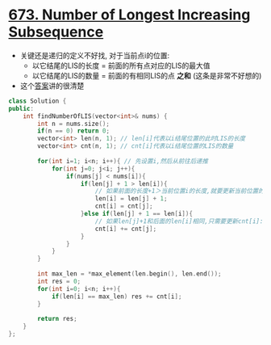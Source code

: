# [673. Number of Longest Increasing Subsequence](https://leetcode.com/problems/number-of-longest-increasing-subsequence/description/)
* 关键还是递归的定义不好找, 对于当前点i的位置:
	* 以它结尾的LIS的长度 = 前面的所有点对应的LIS的最大值
	* 以它结尾的LIS的数量 = 前面的有相同LIS的点 **之和** (这条是非常不好想的)
* 这个[答案](https://leetcode.com/problems/number-of-longest-increasing-subsequence/discuss/107318/C++-DP-with-explanation-O(n2))讲的很清楚

```c++
class Solution {
public:
    int findNumberOfLIS(vector<int>& nums) {
        int n = nums.size();
        if(n == 0) return 0;
        vector<int> len(n, 1); // len[i]代表以i结尾位置的此时LIS的长度
        vector<int> cnt(n, 1); // cnt[i]代表以i结尾位置的LIS的数量
        
        for(int i=1; i<n; i++){ // 先设置i,然后从前往后递推
            for(int j=0; j<i; j++){
                if(nums[j] < nums[i]){
                    if(len[j] + 1 > len[i]){
                        // 如果前面的长度+1＞当前位置i的长度,就要更新当前位置的长度和数量
                        len[i] = len[j] + 1;
                        cnt[i] = cnt[j];
                    }else if(len[j] + 1 == len[i]){ 
                        // 如果len[j]+1和后面的len[i]相同,只需要更新cnt[i]:把cnt[j]累加上去
                        cnt[i] += cnt[j];
                    }
                }
            }
        }
        
        int max_len = *max_element(len.begin(), len.end());
        int res = 0;
        for(int i=0; i<n; i++){
            if(len[i] == max_len) res += cnt[i];
        }
        
        return res;
    }
};
```
